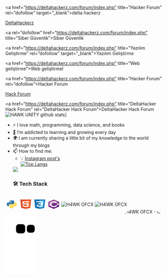 <a href=”https://deltahackerz.com/forum/index.php” title=”Hacker Forum” rel=”dofollow” target=”_blank”>delta hackerz</a>

<a href=”https://deltahackerz.com/forum/index.php” title=”DeltaHackerz” rel=”external”>DeltaHackerz</a>

<a rel=”dofollow” href=”https://deltahackerz.com/forum/index.php” title=”Siber Güvenlik”>Siber Güvenlik</a>

<a href=”https://deltahackerz.com/forum/index.php” title=”Yazılım Geliştirme” rel=”dofollow” target=”_blank”>Yazılım Geliştirme</a>

<a href=”https://deltahackerz.com/forum/index.php” title=”Web geliştirme”>Web geliştirmel</a>

<a href=”https://deltahackerz.com/forum/index.php” title=”Hacker Forum” rel=”dofollow”>Hacker Forum</a>

<a href=”https://deltahackerz.com/forum/index.php/”>Hack Forum</a>

<a href=”https://deltahackerz.com/forum/index.php” title=”DeltaHacker Hack Forum” rel=”DeltaHacker Hack Forum”>DeltaHacker Hack Forum</a>
![HAWK UNİTY github stats](https://github-readme-stats.vercel.app/api?username=hawk-unity&count_private=true&show_icons=true&theme=radical&hide_rank=false)]

- :zap: I love math, programming, data science, and books
- 🌱 I’m addicted to learning and growing every day
- :earth_africa: I am currently sharing a little bit of my knowledge to the world through my blogs
- 📫 How to find me: 
  - :bulb: [İnstagram post's](https://instagram.com/faruk.developer)
<br>[![Top Langs](https://github-readme-stats.vercel.app/api/top-langs/?username=hawk-unity)](https://github.com/hawk-unity//github-readme-stats)
  <img src="https://shields-io-visitor-counter.herokuapp.com/badge?page=hawk.0fcx.hawk-unity&style=for-the-badge">
  <h3>🛠  Tech Stack</h3>
<div style="display: inline_block"><br>
  <img align="center" alt="H4WK OFCX" height="30" width="40" src="https://raw.githubusercontent.com/devicons/devicon/master/icons/python/python-original.svg">
  <img align="center" alt="H4WK OFCX" height="30" width="40" src="https://raw.githubusercontent.com/devicons/devicon/master/icons/html5/html5-original.svg">
  <img align="center" alt="H4WK OFCX" height="30" width="40" src="https://raw.githubusercontent.com/devicons/devicon/master/icons/css3/css3-original.svg">
  <img align="center" alt="H4WK OFCX" height="30" width="40" src="https://raw.githubusercontent.com/devicons/devicon/master/icons/csharp/csharp-original.svg">
  <img align="center" alt="H4WK OFCX" height="30" width="40" src="https://cdn.jsdelivr.net/gh/devicons/devicon/icons/perl/perl-original.svg" />
    <img align="center" alt="H4WK OFCX" height="30" width="40" src="https://cdn.jsdelivr.net/gh/devicons/devicon/icons/bootstrap/bootstrap-original.svg" />
  <img align="right" alt="H4WK OFCX - CAT " height="150" style="border-radius:50px;" src="http://www.fc1492.com/wp-content/uploads/2017/06/tumblr_ook9ah2gfS1u6n4kao1_500.gif">

  ![Snake animation](https://github.com/AyseErdanisman/AyseErdanisman/blob/output/github-contribution-grid-snake.svg)

